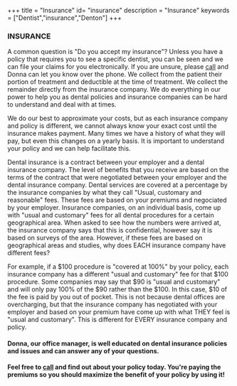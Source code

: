 +++
title = "Insurance"
id= "insurance"
description = "Insurance"
keywords = ["Dentist","insurance","Denton"]
+++

### INSURANCE

A common question is "Do you accept my insurance"? Unless you have a policy that requires you to see a specific dentist, you can be seen and we can file your claims for you electronically. If you are unsure, please [call](9405661828) and Donna can let you know over the phone. We collect from the patient their portion of treatment and deductible at the time of treatment. We collect the remainder directly from the insurance company. We do everything in our power to help you as dental policies and insurance companies can be hard to understand and deal with at times.

We do our best to approximate your costs, but as each insurance company and policy is different, we cannot always know your exact cost until the insurance makes payment. Many times we have a history of what they will pay, but even this changes on a yearly basis. It is important to understand your policy and we can help facilitate this.

Dental insurance is a contract between your employer and a dental insurance company. The level of benefits that you receive are based on the terms of the contract that were negotiated between your employer and the dental insurance company. Dental services are covered at a percentage by the insurance companies by what they call "Usual, customary and reasonable" fees. These fees are based on your premiums and negociated by your employer. Insurance companies, on an individual basis, come up with "usual and customary" fees for all dental procedures for a certain geographical area. When asked to see how the numbers were arrived at, the insurance company says that this is confidential, however say it is based on surveys of the area. However, if these fees are based on geographical areas and studies, why does EACH insurance company have different fees?

For example, if a $100 procedure is "covered at 100%" by your policy, each insurance company has a different "usual and customary" fee for that $100 procedure. Some companies may say that $90 is "usual and customary" and will only pay 100% of the $90 rather than the $100. In this case, $10 of the fee is paid by you out of pocket. This is not because dental offices are overcharging, but that the insurance company has negotiated with your employer and based on your premium have come up with what THEY feel is "usual and customary". This is different for EVERY insurance company and policy.

#### Donna, our office manager, is well educated on dental insurance policies and issues and can answer any of your questions. 
#### Feel free to [call](9405661828) and find out about your policy today. You're paying the premiums so you should maximize the benefit of your policy by using it!
